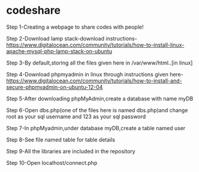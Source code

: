 # codeshare
Step 1-Creating a webpage to share codes with people!


Step 2-Download lamp stack-download instructions-https://www.digitalocean.com/community/tutorials/how-to-install-linux-apache-mysql-php-lamp-stack-on-ubuntu


Step 3-By default,storing all the files given here in /var/www/html..[in linux]

Step 4-Download phpmyadmin in linux through instructions given here-https://www.digitalocean.com/community/tutorials/how-to-install-and-secure-phpmyadmin-on-ubuntu-12-04 

Step 5-After downloading phpMyAdmin,create a database with name myDB 

Step 6-Open dbs.php(one of the files here is named dbs.php)and change root as your sql username and 123 as your sql password 

Step 7-In phpMyadmin,under database myDB,create a table named user

Step 8-See file named table for table details
 

Step 9-All the libraries are included in the repository

Step 10-Open localhost/connect.php
